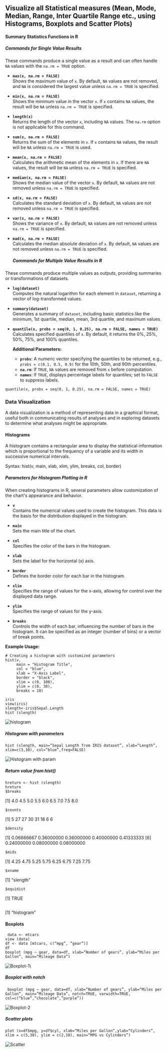 ## Visualize all Statistical measures (Mean, Mode, Median, Range, Inter Quartile Range etc., using  Histograms, Boxplots and Scatter Plots)

#### Summary Statistics Functions in R

##### Commands for Single Value Results
These commands produce a single value as a result and can often handle `NA` values with the `na.rm = TRUE` option.

- **`max(x, na.rm = FALSE)`**  
  Shows the maximum value of `x`. By default, `NA` values are not removed, and `NA` is considered the largest value unless `na.rm = TRUE` is specified.

- **`min(x, na.rm = FALSE)`**  
  Shows the minimum value in the vector `x`. If `x` contains `NA` values, the result will be `NA` unless `na.rm = TRUE` is specified.

- **`length(x)`**  
  Returns the length of the vector `x`, including `NA` values. The `na.rm` option is not applicable for this command.

- **`sum(x, na.rm = FALSE)`**  
  Returns the sum of the elements in `x`. If `x` contains `NA` values, the result will be `NA` unless `na.rm = TRUE` is used.

- **`mean(x, na.rm = FALSE)`**  
  Calculates the arithmetic mean of the elements in `x`. If there are `NA` values, the result will be `NA` unless `na.rm = TRUE` is specified.

- **`median(x, na.rm = FALSE)`**  
  Shows the median value of the vector `x`. By default, `NA` values are not removed unless `na.rm = TRUE` is specified.

- **`sd(x, na.rm = FALSE)`**  
  Calculates the standard deviation of `x`. By default, `NA` values are not removed unless `na.rm = TRUE` is specified.

- **`var(x, na.rm = FALSE)`**  
  Shows the variance of `x`. By default, `NA` values are not removed unless `na.rm = TRUE` is specified.

- **`mad(x, na.rm = FALSE)`**  
  Calculates the median absolute deviation of `x`. By default, `NA` values are not removed unless `na.rm = TRUE` is specified.

  ##### Commands for Multiple Value Results in R

These commands produce multiple values as outputs, providing summaries or transformations of datasets.

- **`log(dataset)`**  
  Computes the natural logarithm for each element in `dataset`, returning a vector of log-transformed values.

- **`summary(dataset)`**  
  Generates a summary of `dataset`, including basic statistics like the minimum, 1st quartile, median, mean, 3rd quartile, and maximum values.

- **`quantile(x, probs = seq(0, 1, 0.25), na.rm = FALSE, names = TRUE)`**  
  Calculates specified quantiles of `x`. By default, it returns the 0%, 25%, 50%, 75%, and 100% quantiles. 

  **Additional Parameters:**
  - **`probs`**: A numeric vector specifying the quantiles to be returned, e.g., `probs = c(0.1, 0.5, 0.9)` for the 10th, 50th, and 90th percentiles.
  - **`na.rm`**: If `TRUE`, `NA` values are removed from `x` before computation.
  - **`names`**: If `TRUE`, displays percentage labels for quantiles; set to `FALSE` to suppress labels.
```
quantile(x, probs = seq(0, 1, 0.25), na.rm = FALSE, names = TRUE) 
```
### Data Visualization
A data visualization is a method of representing data in a graphical format, useful both in 
communicating results of analyses and in exploring datasets to determine what analyses might be 
appropriate. 

#### Histograms

A histogram contains a rectangular area to display the statistical information which is 
proportional to the frequency of a variable and its width in successive numerical intervals.

Syntax: hist(v, main, xlab, xlim, ylim, breaks, col, border) 

##### Parameters for Histogram Plotting in R

When creating histograms in R, several parameters allow customization of the chart's appearance and behavior.

- **`v`**  
  Contains the numerical values used to create the histogram. This data is the basis for the distribution displayed in the histogram.

- **`main`**  
  Sets the main title of the chart.

- **`col`**  
  Specifies the color of the bars in the histogram.

- **`xlab`**  
  Sets the label for the horizontal (x) axis.

- **`border`**  
  Defines the border color for each bar in the histogram.

- **`xlim`**  
  Specifies the range of values for the x-axis, allowing for control over the displayed data range.

- **`ylim`**  
  Specifies the range of values for the y-axis.

- **`breaks`**  
  Controls the width of each bar, influencing the number of bars in the histogram. It can be specified as an integer (number of bins) or a vector of break points.

**Example Usage:**

```
# Creating a histogram with customized parameters
hist(v, 
     main = "Histogram Title", 
     col = "blue", 
     xlab = "X-Axis Label", 
     border = "black", 
     xlim = c(0, 100), 
     ylim = c(0, 30), 
     breaks = 10)

```
```
iris
view(iris)
slength<-iris$Sepal.Length 
hist (slength) 
```
![histogram](https://github.com/user-attachments/assets/6474eaba-1d65-484a-bf0d-c7f8491009b1)


##### Histogram with parameters
```
hist (slength, main=“Sepal Length from IRIS dataset”, xlab=“Length”, xlim=c(3,10), col=“blue”,freq=FALSE)
```
![Histogram with param](https://github.com/user-attachments/assets/54855e59-fb54-453b-b12b-ca504aaf1d3b)

##### Return value from hist() 
```
hreturn <- hist (slength) 
hreturn 
$breaks
```
[1] 4.0 4.5 5.0 5.5 6.0 6.5 7.0 7.5 8.0 
```
$counts
```
[1]  5 27 27 30 31 18  6  6 
```
$density 
```
[1] 0.06666667 0.36000000 0.36000000 0.40000000 0.41333333 
[6] 0.24000000 0.08000000 0.08000000 
```
$mids
```
 
[1] 4.25 4.75 5.25 5.75 6.25 6.75 7.25 7.75 
```
$xname
``` 
[1] “slength” 
```
$equidist
``` 
[1] TRUE 
```attr(,”class”)
``` 
[1] “histogram”
 #### Boxplots
```
 data <- mtcars 
view (data)
df <- data [mtcars, c(“mpg”, “gear”)] 
df 
boxplot (mpg ~ gear, data=df, xlab=“Number of gears”, ylab=“Miles per Gallon”, main=“Mileage Data”)

```
![Boxplot-1](https://github.com/user-attachments/assets/5a63dded-baf0-45b3-81d4-ed3c3617d215)\

##### Boxplot with notch
```
 boxplot (mpg ~ gear, data=df, xlab=“Number of gears”, ylab=“Miles per Gallon”, main=“Mileage Data”, notch=TRUE, varwidth=TRUE, col=c(“blue”,”chocolate”,”purple”))
```
![Boxplot-2](https://github.com/user-attachments/assets/3f79975e-d2e8-4242-ac6f-5084c8b10523)


##### Scatter plots 
```
plot (x=df$mpg, y=df$cyl, xlab=“Miles per Gallon”,ylab=“Cylinders”, xlim = c(5,30), ylim = c(2,10), main=“MPG vs Cylinders”)
```

![Scatter](https://github.com/user-attachments/assets/3c891a7c-d4d4-4e6b-8335-265cfc75a49b)

